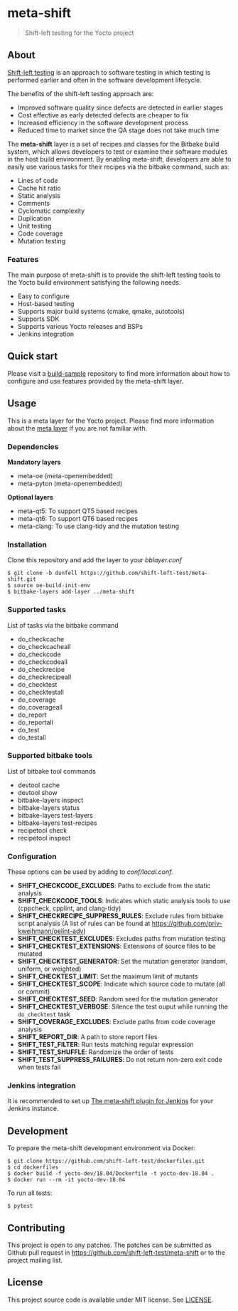 # meta-shift

> Shift-left testing for the Yocto project

## About

[Shift-left testing](https://en.wikipedia.org/wiki/Shift-left_testing) is an approach to software testing in which testing is performed earlier and often in the software development lifecycle.

The benefits of the shift-left testing approach are:

* Improved software quality since defects are detected in earlier stages
* Cost effective as early detected defects are cheaper to fix
* Increased efficiency in the software development process
* Reduced time to market since the QA stage does not take much time

The **meta-shift** layer is a set of recipes and classes for the Bitbake build system, which allows developers to test or examine their software modules in the host build environment. By enabling meta-shift, developers are able to easily use various tasks for their recipes via the bitbake command, such as:

* Lines of code
* Cache hit ratio
* Static analysis
* Comments
* Cyclomatic complexity
* Duplication
* Unit testing
* Code coverage
* Mutation testing

### Features

The main purpose of meta-shift is to provide the shift-left testing tools to the Yocto build environment satisfying the following needs.

* Easy to configure
* Host-based testing
* Supports major build systems (cmake, qmake, autotools)
* Supports SDK
* Supports various Yocto releases and BSPs
* Jenkins integration


## Quick start

Please visit a [build-sample](https://github.com/shift-left-test/build-sample) repository to find more information about how to configure and use features provided by the meta-shift layer.


## Usage

This is a meta layer for the Yocto project. Please find more information about the [meta layer](https://docs.yoctoproject.org/overview-manual/concepts.html#layers) if you are not familiar with.

### Dependencies

**Mandatory layers**

* meta-oe (meta-openembedded)
* meta-pyton (meta-openembedded)

**Optional layers**

* meta-qt5: To support QT5 based recipes
* meta-qt6: To support QT6 based recipes
* meta-clang: To use clang-tidy and the mutation testing

### Installation

Clone this repository and add the layer to your *bblayer.conf*

    $ git clone -b dunfell https://github.com/shift-left-test/meta-shift.git
    $ source oe-build-init-env
    $ bitbake-layers add-layer ../meta-shift

### Supported tasks

List of tasks via the bitbake command

* do_checkcache
* do_checkcacheall
* do_checkcode
* do_checkcodeall
* do_checkrecipe
* do_checkrecipeall
* do_checktest
* do_checktestall
* do_coverage
* do_coverageall
* do_report
* do_reportall
* do_test
* do_testall

### Supported bitbake tools

List of bitbake tool commands

* devtool cache
* devtool show
* bitbake-layers inspect
* bitbake-layers status
* bitbake-layers test-layers
* bitbake-layers test-recipes
* recipetool check
* recipetool inspect

### Configuration

These options can be used by adding to *conf/local.conf*.

* **SHIFT_CHECKCODE_EXCLUDES**: Paths to exclude from the static analysis
* **SHIFT_CHECKCODE_TOOLS**: Indicates which static analysis tools to use (cppcheck, cpplint, and clang-tidy)
* **SHIFT_CHECKRECIPE_SUPPRESS_RULES**: Exclude rules from bitbake script analysis (A list of rules can be found at https://github.com/priv-kweihmann/oelint-adv)
* **SHIFT_CHECKTEST_EXCLUDES**: Excludes paths from mutation testing
* **SHIFT_CHECKTEST_EXTENSIONS**: Extensions of source files to be mutated
* **SHIFT_CHECKTEST_GENERATOR**: Set the mutation generator (random, uniform, or weighted)
* **SHIFT_CHECKTEST_LIMIT**: Set the maximum limit of mutants
* **SHIFT_CHECKTEST_SCOPE**: Indicate which source code to mutate (all or commit)
* **SHIFT_CHECKTEST_SEED**: Random seed for the mutation generator
* **SHIFT_CHECKTEST_VERBOSE**: Silence the test ouput while running the `do_checktest` task
* **SHIFT_COVERAGE_EXCLUDES**: Exclude paths from code coverage analysis
* **SHIFT_REPORT_DIR**: A path to store report files
* **SHIFT_TEST_FILTER**: Run tests matching regular expression
* **SHIFT_TEST_SHUFFLE**: Randomize the order of tests
* **SHIFT_TEST_SUPPRESS_FAILURES**: Do not return non-zero exit code when tests fail

### Jenkins integration

It is recommended to set up [The meta-shift plugin for Jenkins](https://github.com/shift-left-test/meta-shift-plugin) for your Jenkins instance.


## Development

To prepare the meta-shift development environment via Docker:

    $ git clone https://github.com/shift-left-test/dockerfiles.git
    $ cd dockerfiles
    $ docker build -f yocto-dev/18.04/Dockerfile -t yocto-dev-18.04 .
    $ docker run --rm -it yocto-dev-18.04

To run all tests:

    $ pytest


## Contributing

This project is open to any patches. The patches can be submitted as Github pull request in https://github.com/shift-left-test/meta-shift or to the project mailing list.


## License

This project source code is available under MIT license. See [LICENSE](LICENSE).
